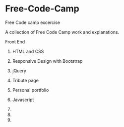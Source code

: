# Free-Code-Camp
Free Code camp excercise

A collection of Free Code Camp work and explanations. 

Front End

1. HTML and CSS

2. Responsive Design with Bootstrap

3. jQuery 

4. Tribute page

5. Personal portfolio

6. Javascript

7. 
8. 
9. 
